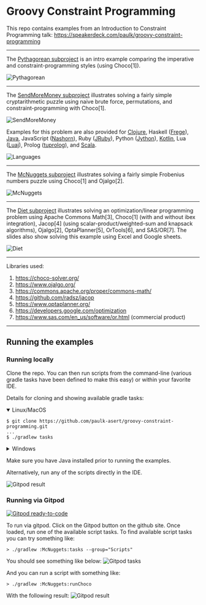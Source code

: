 # Groovy Constraint Programming

This repo contains examples from an Introduction to Constraint Programming talk:
https://speakerdeck.com/paulk/groovy-constraint-programming

---

The [Pythagorean subproject](subprojects/Pythagorean/)
is an intro example comparing the imperative and constraint-programming styles (using Choco[1]).

![Pythagorean](images/Pythagorean.png)

---

The [SendMoreMoney subproject](subprojects/SendMoreMoney/)
illustrates solving a fairly simple cryptarithmetic puzzle
using naive brute force, permutations, and constraint-programming with Choco[1].

![SendMoreMoney](images/SendMoreMoney.png)

Examples for this problem are also provided for
[Clojure](https://clojure.org/),
Haskell ([Frege](https://github.com/Frege/frege)),
[Java](https://www.java.com/),
JavaScript ([Nashorn](https://docs.oracle.com/javase/10/nashorn/)),
Ruby ([JRuby](https://www.jruby.org/)), 
Python ([Jython](https://www.jython.org/)),
[Kotlin](https://kotlinlang.org/),
Lua ([Luaj](https://github.com/luaj/luaj)),
Prolog ([tuprolog](http://apice.unibo.it/xwiki/bin/view/Tuprolog/)),
and [Scala](https://www.scala-lang.org/).

![Languages](images/Languages.png)

---

The [McNuggets subproject](subprojects/McNuggets/)
illustrates solving a fairly simple Frobenius numbers puzzle
using Choco[1] and Ojalgo[2].

![McNuggets](images/McNuggets.png)

---

The [Diet subproject](subprojects/Diet/)
illustrates solving an optimization/linear programming problem
using
Apache Commons Math[3],
Choco[1] (with and without ibex integration),
Jacop[4] (using scalar-product/weighted-sum and knapsack algorithms),
Ojalgo[2],
OptaPlanner[5],
OrTools[6],
and SAS/OR[7].
The slides also show solving this example using Excel and Google sheets.

![Diet](images/Diet.png)

---

Libraries used:

1. https://choco-solver.org/
2. https://www.ojalgo.org/
3. https://commons.apache.org/proper/commons-math/
4. https://github.com/radsz/jacop
5. https://www.optaplanner.org/
6. https://developers.google.com/optimization
7. https://www.sas.com/en_us/software/or.html (commercial product)

---

## Running the examples

### Running locally

Clone the repo. You can then run scripts from the command-line (various gradle tasks
have been defined to make this easy) or within your favorite IDE.

Details for cloning and showing available gradle tasks:

<details open>
<summary>Linux/MacOS</summary>

```
$ git clone https://github.com/paulk-asert/groovy-constraint-programming.git
...
$ ./gradlew tasks
```
</details>
<details>
<summary>Windows</summary>

Assuming you have git installed:

```
> git clone https://github.com/paulk-asert/groovy-constraint-programming.git
...
> gradlew tasks
```
</details>

Make sure you have Java installed prior to running the examples.

Alternatively, run any of the scripts directly in the IDE.

![Gitpod result](images/Intellij.png)

### Running via Gitpod

[![Gitpod ready-to-code](https://img.shields.io/badge/Gitpod-ready--to--code-blue?logo=gitpod)](https://gitpod.io/#https://github.com/paulk-asert/groovy-constraint-programming)

To run via gitpod. Click on the Gitpod button on the github site.
Once loaded, run one of the available script tasks. To find
available script tasks you can try something like:

```
> ./gradlew :McNuggets:tasks --group="Scripts"
```

You should see something like below:
![Gitpod tasks](images/Gitpod.png)

And you can run a script with something like:
```
> ./gradlew :McNuggets:runChoco
```

With the following result:
![Gitpod result](images/GitpodResult.png)
